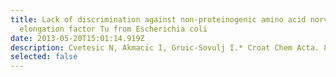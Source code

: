 ```yaml
---
title: Lack of discrimination against non-proteinogenic amino acid norvaline by
  elongation factor Tu from Escherichia coli
date: 2013-05-20T15:01:14.919Z
description: Cvetesic N, Akmacic I, Gruic-Sovulj I.* Croat Chem Acta. 86 (2013) 73-82.
selected: false
---
```

